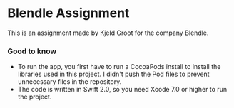 # Blendle Assignment #
This is an assignment made by Kjeld Groot for the company Blendle.

### Good to know ###

* To run the app, you first have to run a CocoaPods install to install the libraries used in this project. I didn't push the Pod files to prevent unnecessary files in the repository.
* The code is written in Swift 2.0, so you need Xcode 7.0 or higher to run the project.